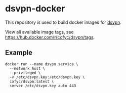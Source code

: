 
# dsvpn-docker

This repository is used to build docker images for [dsvpn](https://github.com/jedisct1/dsvpn).

View all available image tags, see https://hub.docker.com/r/cofyc/dsvpn/tags.

## Example

```
docker run --name dsvpn.service \
  --network host \
  --privileged \
  -v /etc/dsvpn.key:/etc/dsvpn.key \
  cofyc/dsvpn:latest \
  server /etc/dsvpn.key auto 443
```
